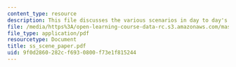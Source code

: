 ```yaml
---
content_type: resource
description: This file discusses the various scenarios in day to day's life.
file: /media/https%3A/open-learning-course-data-rc.s3.amazonaws.com/mas-961-ambient-intelligence-spring-2005/9f0d2860282cf6930800f73e1f815244_ss_scene_paper.pdf
file_type: application/pdf
resourcetype: Document
title: ss_scene_paper.pdf
uid: 9f0d2860-282c-f693-0800-f73e1f815244
---
```

